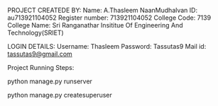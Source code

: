 PROJECT CREATEDE BY: 
Name: A.Thasleem
NaanMudhalvan ID: au713921104052
Register number: 713921104052
College Code: 7139
College Name: Sri Ranganathar Insititue Of Engineering And Technology(SRIET)

LOGIN DETAILS:
Username: Thasleem
Password: Tassutas9
Mail id: tassutas9@gmail.com

Project Running Steps:

python manage.py runserver

python manage.py createsuperuser
